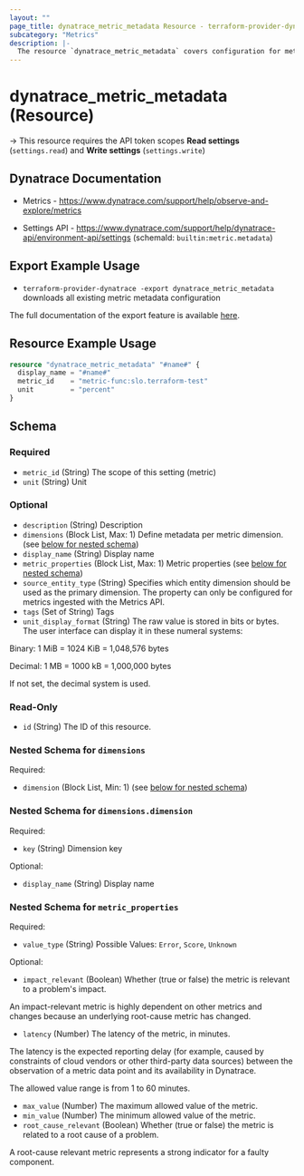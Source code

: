 ```yaml
---
layout: ""
page_title: dynatrace_metric_metadata Resource - terraform-provider-dynatrace"
subcategory: "Metrics"
description: |-
  The resource `dynatrace_metric_metadata` covers configuration for metric metadata
---
```


# dynatrace_metric_metadata (Resource)

-> This resource requires the API token scopes **Read settings** (`settings.read`) and **Write settings** (`settings.write`)

## Dynatrace Documentation

- Metrics - https://www.dynatrace.com/support/help/observe-and-explore/metrics

- Settings API - https://www.dynatrace.com/support/help/dynatrace-api/environment-api/settings (schemaId: `builtin:metric.metadata`)

## Export Example Usage

- `terraform-provider-dynatrace -export dynatrace_metric_metadata` downloads all existing metric metadata configuration

The full documentation of the export feature is available [here](https://registry.terraform.io/providers/dynatrace-oss/dynatrace/latest/docs/guides/export-v2).

## Resource Example Usage

```terraform
resource "dynatrace_metric_metadata" "#name#" {
  display_name = "#name#"
  metric_id    = "metric-func:slo.terraform-test"
  unit         = "percent"
}
```

<!-- schema generated by tfplugindocs -->
## Schema

### Required

- `metric_id` (String) The scope of this setting (metric)
- `unit` (String) Unit

### Optional

- `description` (String) Description
- `dimensions` (Block List, Max: 1) Define metadata per metric dimension. (see [below for nested schema](#nestedblock--dimensions))
- `display_name` (String) Display name
- `metric_properties` (Block List, Max: 1) Metric properties (see [below for nested schema](#nestedblock--metric_properties))
- `source_entity_type` (String) Specifies which entity dimension should be used as the primary dimension. The property can only be configured for metrics ingested with the Metrics API.
- `tags` (Set of String) Tags
- `unit_display_format` (String) The raw value is stored in bits or bytes. The user interface can display it in these numeral systems:

Binary: 1 MiB = 1024 KiB = 1,048,576 bytes

Decimal: 1 MB = 1000 kB = 1,000,000 bytes

If not set, the decimal system is used.

### Read-Only

- `id` (String) The ID of this resource.

<a id="nestedblock--dimensions"></a>
### Nested Schema for `dimensions`

Required:

- `dimension` (Block List, Min: 1) (see [below for nested schema](#nestedblock--dimensions--dimension))

<a id="nestedblock--dimensions--dimension"></a>
### Nested Schema for `dimensions.dimension`

Required:

- `key` (String) Dimension key

Optional:

- `display_name` (String) Display name



<a id="nestedblock--metric_properties"></a>
### Nested Schema for `metric_properties`

Required:

- `value_type` (String) Possible Values: `Error`, `Score`, `Unknown`

Optional:

- `impact_relevant` (Boolean) Whether (true or false) the metric is relevant to a problem's impact.

An impact-relevant metric is highly dependent on other metrics and changes because an underlying root-cause metric has changed.
- `latency` (Number) The latency of the metric, in minutes. 

 The latency is the expected reporting delay (for example, caused by constraints of cloud vendors or other third-party data sources) between the observation of a metric data point and its availability in Dynatrace. 

The allowed value range is from 1 to 60 minutes.
- `max_value` (Number) The maximum allowed value of the metric.
- `min_value` (Number) The minimum allowed value of the metric.
- `root_cause_relevant` (Boolean) Whether (true or false) the metric is related to a root cause of a problem.

A root-cause relevant metric represents a strong indicator for a faulty component.
 